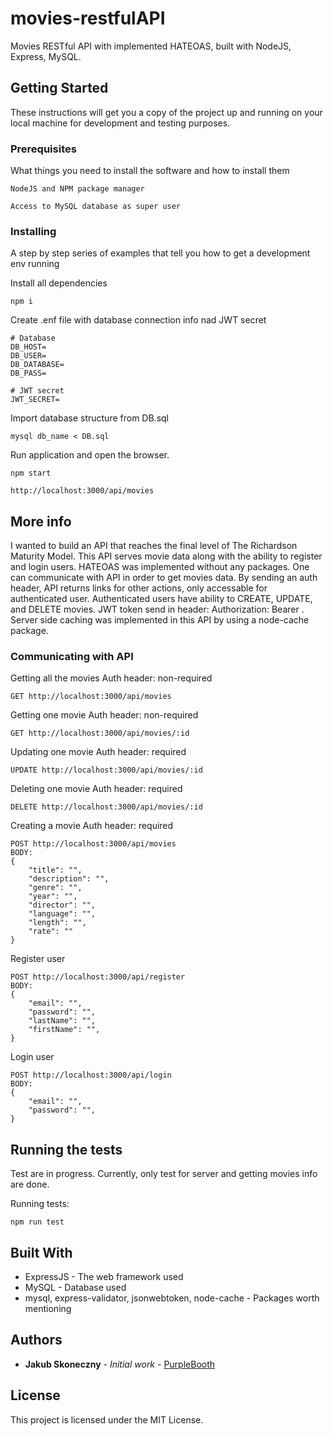 # movies-restfulAPI
Movies RESTful API with implemented HATEOAS, built with NodeJS, Express, MySQL.

## Getting Started

These instructions will get you a copy of the project up and running on your local machine for development and testing purposes.

### Prerequisites

What things you need to install the software and how to install them

```
NodeJS and NPM package manager

Access to MySQL database as super user

```

### Installing

A step by step series of examples that tell you how to get a development env running

Install all dependencies

```
npm i
```

Create .enf file with database connection info nad JWT secret
```
# Database
DB_HOST=
DB_USER=
DB_DATABASE=
DB_PASS=

# JWT secret
JWT_SECRET=
```

Import database structure from DB.sql

```
mysql db_name < DB.sql

```

Run application and open the browser.

```
npm start

http://localhost:3000/api/movies

```

## More info
I wanted to build an API that reaches the final level of The Richardson Maturity Model. This API serves movie data along with the ability to register and login users.
HATEOAS was implemented without any packages. One can communicate with API in order to get movies data. By sending an auth header, API returns links for other actions,
only accessable for authenticated user. Authenticated users have ability to CREATE, UPDATE, and DELETE movies. JWT token send in header: Authorization: Bearer <token>. 
Server side caching was implemented in this API by using a node-cache package.

### Communicating with API

Getting all the movies
Auth header: non-required

```
GET http://localhost:3000/api/movies
```

Getting one movie
Auth header: non-required

```
GET http://localhost:3000/api/movies/:id
```

Updating one movie
Auth header: required

```
UPDATE http://localhost:3000/api/movies/:id
```

Deleting one movie
Auth header: required

```
DELETE http://localhost:3000/api/movies/:id
```

Creating a movie
Auth header: required

```
POST http://localhost:3000/api/movies
BODY:
{
	"title": "",
	"description": "",
	"genre": "",
	"year": "",
	"director": "",
	"language": "",
	"length": "",
	"rate": ""
}
```

Register user

```
POST http://localhost:3000/api/register
BODY:
{
	"email": "",
	"password": "",
	"lastName": "",
	"firstName": "",
}

```

Login user

```
POST http://localhost:3000/api/login
BODY:
{
	"email": "",
	"password": "",
}

```

## Running the tests

Test are in progress. Currently, only test for server and getting movies info are done.

Running tests:

```
npm run test
```


## Built With

* ExpressJS - The web framework used
* MySQL - Database used
* mysql, express-validator, jsonwebtoken, node-cache - Packages worth mentioning



## Authors

* **Jakub Skoneczny** - *Initial work* - [PurpleBooth](https://github.com/Skona27)


## License

This project is licensed under the MIT License.
